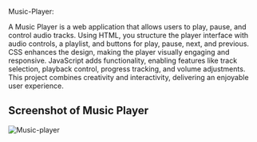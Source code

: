 Music-Player:

A Music Player is a web application that allows users to play, pause, and control audio tracks. Using HTML, you structure the player interface with audio controls, a playlist, and buttons for play, pause, next, and previous. CSS enhances the design, making the player visually engaging and responsive. JavaScript adds functionality, enabling features like track selection, playback control, progress tracking, and volume adjustments. This project combines creativity and interactivity, delivering an enjoyable user experience.

## Screenshot of Music Player
![Music-player](https://github.com/user-attachments/assets/28a581a7-e4c3-471f-b7f3-fb98eec3afc5)
